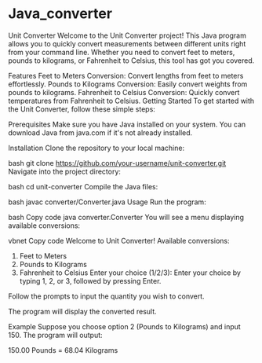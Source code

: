 # Java_converter
Unit Converter
Welcome to the Unit Converter project! This Java program allows you to quickly convert measurements between different units right from your command line. Whether you need to convert feet to meters, pounds to kilograms, or Fahrenheit to Celsius, this tool has got you covered.

Features
Feet to Meters Conversion: Convert lengths from feet to meters effortlessly.
Pounds to Kilograms Conversion: Easily convert weights from pounds to kilograms.
Fahrenheit to Celsius Conversion: Quickly convert temperatures from Fahrenheit to Celsius.
Getting Started
To get started with the Unit Converter, follow these simple steps:

Prerequisites
Make sure you have Java installed on your system. You can download Java from java.com if it's not already installed.

Installation
Clone the repository to your local machine:

bash
git clone https://github.com/your-username/unit-converter.git
Navigate into the project directory:

bash
cd unit-converter
Compile the Java files:

bash
javac converter/Converter.java
Usage
Run the program:

bash
Copy code
java converter.Converter
You will see a menu displaying available conversions:

vbnet
Copy code
Welcome to Unit Converter!
Available conversions:
1. Feet to Meters
2. Pounds to Kilograms
3. Fahrenheit to Celsius
Enter your choice (1/2/3):
Enter your choice by typing 1, 2, or 3, followed by pressing Enter.

Follow the prompts to input the quantity you wish to convert.

The program will display the converted result.

Example
Suppose you choose option 2 (Pounds to Kilograms) and input 150. The program will output:

150.00 Pounds = 68.04 Kilograms


